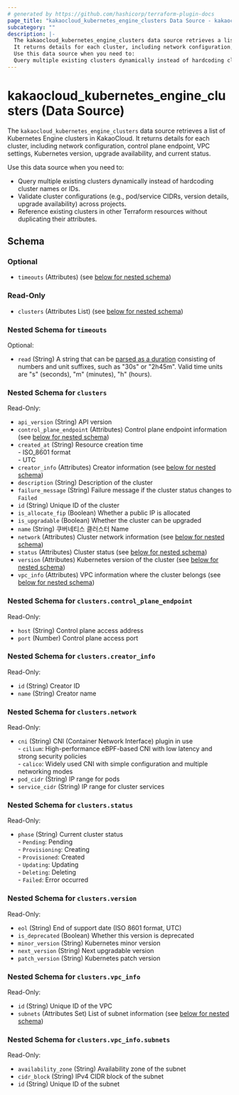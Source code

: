 ```yaml
---
# generated by https://github.com/hashicorp/terraform-plugin-docs
page_title: "kakaocloud_kubernetes_engine_clusters Data Source - kakaocloud"
subcategory: ""
description: |-
  The kakaocloud_kubernetes_engine_clusters data source retrieves a list of Kubernetes Engine clusters in KakaoCloud.
  It returns details for each cluster, including network configuration, control plane endpoint, VPC settings, Kubernetes version, upgrade availability, and current status.
  Use this data source when you need to:
  Query multiple existing clusters dynamically instead of hardcoding cluster names or IDs.Validate cluster configurations (e.g., pod/service CIDRs, version details, upgrade availability) across projects.Reference existing clusters in other Terraform resources without duplicating their attributes.
---
```


# kakaocloud_kubernetes_engine_clusters (Data Source)

The `kakaocloud_kubernetes_engine_clusters` data source retrieves a list of Kubernetes Engine clusters in KakaoCloud.
It returns details for each cluster, including network configuration, control plane endpoint, VPC settings, Kubernetes version, upgrade availability, and current status.

Use this data source when you need to:
- Query multiple existing clusters dynamically instead of hardcoding cluster names or IDs.
- Validate cluster configurations (e.g., pod/service CIDRs, version details, upgrade availability) across projects.
- Reference existing clusters in other Terraform resources without duplicating their attributes.

<!-- ## Available filters 없음 -->



<!-- schema generated by tfplugindocs -->
## Schema

### Optional

- `timeouts` (Attributes) (see [below for nested schema](#nestedatt--timeouts))

### Read-Only

- `clusters` (Attributes List) (see [below for nested schema](#nestedatt--clusters))

<a id="nestedatt--timeouts"></a>
### Nested Schema for `timeouts`

Optional:

- `read` (String) A string that can be [parsed as a duration](https://pkg.go.dev/time#ParseDuration) consisting of numbers and unit suffixes, such as "30s" or "2h45m". Valid time units are "s" (seconds), "m" (minutes), "h" (hours).


<a id="nestedatt--clusters"></a>
### Nested Schema for `clusters`

Read-Only:

- `api_version` (String) API version
- `control_plane_endpoint` (Attributes) Control plane endpoint information (see [below for nested schema](#nestedatt--clusters--control_plane_endpoint))
- `created_at` (String) Resource creation time <br/> - ISO_8601 format  <br/> - UTC
- `creator_info` (Attributes) Creator information (see [below for nested schema](#nestedatt--clusters--creator_info))
- `description` (String) Description of the cluster
- `failure_message` (String) Failure message if the cluster status changes to `Failed`
- `id` (String) Unique ID of the cluster
- `is_allocate_fip` (Boolean) Whether a public IP is allocated
- `is_upgradable` (Boolean) Whether the cluster can be upgraded
- `name` (String) 쿠버네티스 클러스터 Name
- `network` (Attributes) Cluster network information (see [below for nested schema](#nestedatt--clusters--network))
- `status` (Attributes) Cluster status (see [below for nested schema](#nestedatt--clusters--status))
- `version` (Attributes) Kubernetes version of the cluster (see [below for nested schema](#nestedatt--clusters--version))
- `vpc_info` (Attributes) VPC information where the cluster belongs (see [below for nested schema](#nestedatt--clusters--vpc_info))

<a id="nestedatt--clusters--control_plane_endpoint"></a>
### Nested Schema for `clusters.control_plane_endpoint`

Read-Only:

- `host` (String) Control plane access address
- `port` (Number) Control plane access port


<a id="nestedatt--clusters--creator_info"></a>
### Nested Schema for `clusters.creator_info`

Read-Only:

- `id` (String) Creator ID
- `name` (String) Creator name


<a id="nestedatt--clusters--network"></a>
### Nested Schema for `clusters.network`

Read-Only:

- `cni` (String) CNI (Container Network Interface) plugin in use <br/> - `cilium`: High-performance eBPF-based CNI with low latency and strong security policies  <br/> - `calico`: Widely used CNI with simple configuration and multiple networking modes
- `pod_cidr` (String) IP range for pods
- `service_cidr` (String) IP range for cluster services


<a id="nestedatt--clusters--status"></a>
### Nested Schema for `clusters.status`

Read-Only:

- `phase` (String) Current cluster status <br/> - `Pending`: Pending <br/> - `Provisioning`: Creating <br/> - `Provisioned`: Created <br/> - `Updating`: Updating <br/> - `Deleting`: Deleting <br/> - `Failed`: Error occurred


<a id="nestedatt--clusters--version"></a>
### Nested Schema for `clusters.version`

Read-Only:

- `eol` (String) End of support date (ISO 8601 format, UTC)
- `is_deprecated` (Boolean) Whether this version is deprecated
- `minor_version` (String) Kubernetes minor version
- `next_version` (String) Next upgradable version
- `patch_version` (String) Kubernetes patch version


<a id="nestedatt--clusters--vpc_info"></a>
### Nested Schema for `clusters.vpc_info`

Read-Only:

- `id` (String) Unique ID of the VPC
- `subnets` (Attributes Set) List of subnet information (see [below for nested schema](#nestedatt--clusters--vpc_info--subnets))

<a id="nestedatt--clusters--vpc_info--subnets"></a>
### Nested Schema for `clusters.vpc_info.subnets`

Read-Only:

- `availability_zone` (String) Availability zone of the subnet
- `cidr_block` (String) IPv4 CIDR block of the subnet
- `id` (String) Unique ID of the subnet
